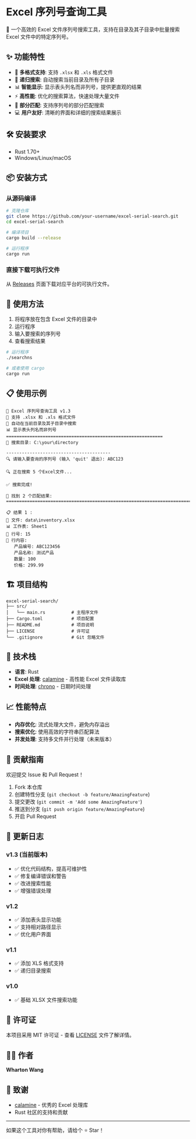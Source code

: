 # Excel 序列号查询工具

🔎 一个高效的 Excel 文件序列号搜索工具，支持在目录及其子目录中批量搜索 Excel 文件中的特定序列号。

## ✨ 功能特性

- 🚀 **多格式支持**: 支持 `.xlsx` 和 `.xls` 格式文件
- 📁 **递归搜索**: 自动搜索当前目录及所有子目录
- 📊 **智能显示**: 显示表头列名而非列号，提供更直观的结果
- ⚡ **高性能**: 优化的搜索算法，快速处理大量文件
- 🎯 **部分匹配**: 支持序列号的部分匹配搜索
- 💻 **用户友好**: 清晰的界面和详细的搜索结果展示

## 🛠️ 安装要求

- Rust 1.70+ 
- Windows/Linux/macOS

## 📦 安装方式

### 从源码编译

```bash
# 克隆仓库
git clone https://github.com/your-username/excel-serial-search.git
cd excel-serial-search

# 编译项目
cargo build --release

# 运行程序
cargo run
```

### 直接下载可执行文件

从 [Releases](https://github.com/your-username/excel-serial-search/releases) 页面下载对应平台的可执行文件。

## 🚀 使用方法

1. 将程序放在包含 Excel 文件的目录中
2. 运行程序
3. 输入要搜索的序列号
4. 查看搜索结果

```bash
# 运行程序
./searchns

# 或者使用 cargo
cargo run
```

## 📋 使用示例

```
🔎 Excel 序列号查询工具 v1.3
🚀 支持 .xlsx 和 .xls 格式文件
📁 自动在当前目录及其子目录中搜索
📊 显示表头列名而非列号
============================================================
📁 搜索目录: C:\your\directory

----------------------------------------
🔍 请输入要查询的序列号 (输入 'quit' 退出): ABC123

🔍 正在搜索 5 个Excel文件...

✅ 搜索完成!

🎯 找到 2 个匹配结果:
================================================================================

📋 结果 1 :
📁 文件: data\inventory.xlsx
📊 工作表: Sheet1
📍 行号: 15
📄 行内容:
   产品编号: ABC123456
   产品名称: 测试产品
   数量: 100
   价格: 299.99
```

## 🏗️ 项目结构

```
excel-serial-search/
├── src/
│   └── main.rs          # 主程序文件
├── Cargo.toml           # 项目配置
├── README.md            # 项目说明
├── LICENSE              # 许可证
└── .gitignore           # Git 忽略文件
```

## 🔧 技术栈

- **语言**: Rust
- **Excel 处理**: [calamine](https://crates.io/crates/calamine) - 高性能 Excel 文件读取库
- **时间处理**: [chrono](https://crates.io/crates/chrono) - 日期时间处理

## 📈 性能特点

- **内存优化**: 流式处理大文件，避免内存溢出
- **搜索优化**: 使用高效的字符串匹配算法
- **并发处理**: 支持多文件并行处理（未来版本）

## 🤝 贡献指南

欢迎提交 Issue 和 Pull Request！

1. Fork 本仓库
2. 创建特性分支 (`git checkout -b feature/AmazingFeature`)
3. 提交更改 (`git commit -m 'Add some AmazingFeature'`)
4. 推送到分支 (`git push origin feature/AmazingFeature`)
5. 开启 Pull Request

## 📝 更新日志

### v1.3 (当前版本)
- ✅ 优化代码结构，提高可维护性
- ✅ 修复编译错误和警告
- ✅ 改进搜索性能
- ✅ 增强错误处理

### v1.2
- ✅ 添加表头显示功能
- ✅ 支持相对路径显示
- ✅ 优化用户界面

### v1.1
- ✅ 添加 XLS 格式支持
- ✅ 递归目录搜索

### v1.0
- ✅ 基础 XLSX 文件搜索功能

## 📄 许可证

本项目采用 MIT 许可证 - 查看 [LICENSE](LICENSE) 文件了解详情。

## 👨‍💻 作者

**Wharton Wang**

## 🙏 致谢

- [calamine](https://github.com/tafia/calamine) - 优秀的 Excel 处理库
- Rust 社区的支持和贡献

---

如果这个工具对你有帮助，请给个 ⭐ Star！
